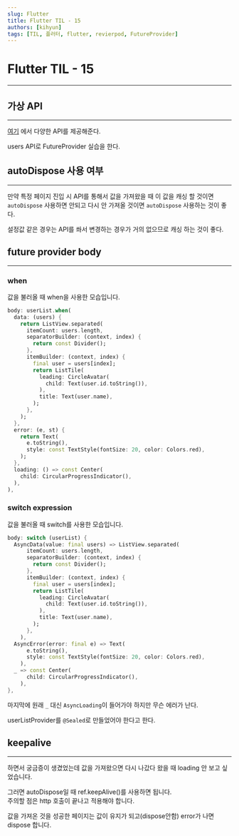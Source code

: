 ```yaml
---
slug: Flutter
title: Flutter TIL - 15
authors: [kihyun]
tags: [TIL, 플러터, flutter, revierpod, FutureProvider]
---
```


# Flutter TIL - 15
---

## 가상 API
---

[여기](https://jsonplaceholder.typicode.com) 에서 다양한 API를 제공해준다.

users API로 FutureProvider 실습을 한다.


## autoDispose 사용 여부
---

만약 특정 페이지 진입 시 API를 통해서 값을 가져왔을 때 이 값을 캐싱 할 것이면 `autoDispose` 사용하면 안되고 다시 안 가져올 것이면 `autoDispose` 사용하는 것이 좋다.

설정값 같은 경우는 API를 쏴서 변경하는 경우가 거의 없으므로 캐싱 하는 것이 좋다.


## future provider body
---

### when

값을 불러올 때 when을 사용한 모습입니다.

```dart
body: userList.when(
  data: (users) {
    return ListView.separated(
      itemCount: users.length,
      separatorBuilder: (context, index) {
        return const Divider();
      },
      itemBuilder: (context, index) {
        final user = users[index];
        return ListTile(
          leading: CircleAvatar(
            child: Text(user.id.toString()),
          ),
          title: Text(user.name),
        );
      },
    );
  },
  error: (e, st) {
    return Text(
      e.toString(),
      style: const TextStyle(fontSize: 20, color: Colors.red),
    );
  },
  loading: () => const Center(
    child: CircularProgressIndicator(),
  ),
),
```



### switch expression

값을 불러올 때 switch를 사용한 모습입니다.

```dart
body: switch (userList) {
  AsyncData(value: final users) => ListView.separated(
      itemCount: users.length,
      separatorBuilder: (context, index) {
        return const Divider();
      },
      itemBuilder: (context, index) {
        final user = users[index];
        return ListTile(
          leading: CircleAvatar(
            child: Text(user.id.toString()),
          ),
          title: Text(user.name),
        );
      },
    ),
  AsyncError(error: final e) => Text(
      e.toString(),
      style: const TextStyle(fontSize: 20, color: Colors.red),
    ),
  _ => const Center(
      child: CircularProgressIndicator(),
    ),
},
```

마지막에 원래 `_` 대신 `AsyncLoading`이 들어가야 하지만 무슨 에러가 난다.

userListProvider를 `@Sealed`로 만들었어야 한다고 한다.

## keepalive
---

하면서 궁금증이 생겼었는데 값을 가져왔으면 다시 나갔다 왔을 때 loading 안 보고 싶었습니다.

그러면 autoDispose일 때 ref.keepAlive()를 사용하면 됩니다.  
주의할 점은 http 호출이 끝나고 적용해야 합니다.

값을 가져온 것을 성공한 페이지는 값이 유지가 되고(dispose안함)
error가 나면 dispose 합니다.
